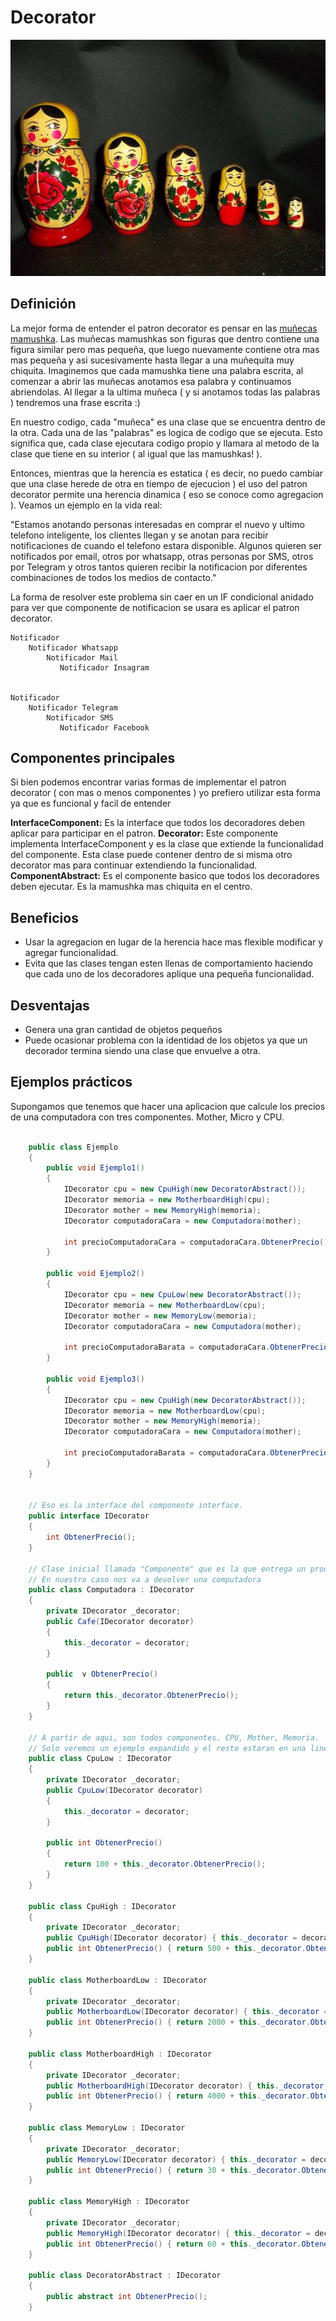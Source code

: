 # Decorator
<p align="center">
  <img src="../imgs/mamushka.jpg">
</p> 

## Definición
La mejor forma de entender el patron decorator es pensar en las [muñecas mamushka](https://es.wikipedia.org/wiki/Matrioshka). Las muñecas mamushkas son figuras que dentro contiene una figura similar pero mas pequeña, que luego nuevamente contiene otra mas mas pequeña y asi sucesivamente hasta llegar a una muñequita muy chiquita. Imaginemos que cada mamushka tiene una palabra escrita, al comenzar a abrir las muñecas anotamos esa palabra y continuamos abriendolas. Al llegar a la ultima muñeca ( y si anotamos todas las palabras ) tendremos una frase escrita :)

En nuestro codigo, cada "muñeca" es una clase que se encuentra dentro de la otra. Cada una de las "palabras" es logica de codigo que se ejecuta. Esto significa que, cada clase ejecutara codigo propio y llamara al metodo de la clase que tiene en su interior ( al igual que las mamushkas! ).

Entonces, mientras que la herencia es estatica ( es decir, no puedo cambiar que una clase herede de otra en tiempo de ejecucion ) el uso del patron decorator permite una herencia dinamica ( eso se conoce como agregacion ). Veamos un ejemplo en la vida real:

"Estamos anotando personas interesadas en comprar el nuevo y ultimo telefono inteligente, los clientes llegan y se anotan para recibir notificaciones de cuando el telefono estara disponible. Algunos quieren ser notificados por email, otros por whatsapp, otras personas por SMS, otros por Telegram  y otros tantos quieren recibir la notificacion por diferentes combinaciones de todos los medios de contacto."

La forma de resolver este problema sin caer en un IF condicional anidado para ver que componente de notificacion se usara es aplicar el patron decorator.

```
Notificador
    Notificador Whatsapp
        Notificador Mail
           Notificador Insagram


Notificador
    Notificador Telegram
        Notificador SMS
           Notificador Facebook
```

## Componentes principales
Si bien podemos encontrar varias formas de implementar el patron decorator ( con mas o menos componentes ) yo prefiero utilizar esta forma ya que es funcional y facil de entender

**InterfaceComponent:** Es la interface que todos los decoradores deben aplicar para participar en el patron.
**Decorator:** Este componente implementa InterfaceComponent y es la clase que extiende la funcionalidad del componente. Esta clase puede contener dentro de si misma otro decorator mas para continuar extendiendo la funcionalidad.
**ComponentAbstract:** Es el componente basico que todos los decoradores deben ejecutar. Es la mamushka mas chiquita en el centro.

## Beneficios
- Usar la agregacion en lugar de la herencia hace mas flexible modificar y agregar funcionalidad.
- Evita que las clases tengan esten llenas de comportamiento haciendo que cada uno de los decoradores aplique una pequeña funcionalidad.

## Desventajas
- Genera una gran cantidad de objetos pequeños
- Puede ocasionar problema con la identidad de los objetos ya que un decorador termina siendo una clase que envuelve a otra.

## Ejemplos prácticos
Supongamos que tenemos que hacer una aplicacion que calcule los precios de una computadora con tres componentes. Mother, Micro y CPU.

```csharp

    public class Ejemplo
    {
        public void Ejemplo1()
        {
            IDecorator cpu = new CpuHigh(new DecoratorAbstract());
            IDecorator memoria = new MotherboardHigh(cpu);
            IDecorator mother = new MemoryHigh(memoria);
            IDecorator computadoraCara = new Computadora(mother);

            int precioComputadoraCara = computadoraCara.ObtenerPrecio(); // 4560
        }

        public void Ejemplo2()
        {
            IDecorator cpu = new CpuLow(new DecoratorAbstract());
            IDecorator memoria = new MotherboardLow(cpu);
            IDecorator mother = new MemoryLow(memoria);
            IDecorator computadoraCara = new Computadora(mother);

            int precioComputadoraBarata = computadoraCara.ObtenerPrecio(); // 2130
        }

        public void Ejemplo3()
        {
            IDecorator cpu = new CpuHigh(new DecoratorAbstract());
            IDecorator memoria = new MotherboardLow(cpu);
            IDecorator mother = new MemoryHigh(memoria);
            IDecorator computadoraCara = new Computadora(mother);

            int precioComputadoraBarata = computadoraCara.ObtenerPrecio(); // 2560
        }
    }


    // Eso es la interface del componente interface.
    public interface IDecorator
    {
        int ObtenerPrecio();
    }

    // Clase inicial llamada "Componente" que es la que entrega un producto terminado.
    // En nuestro caso nos va a devolver una computadora
    public class Computadora : IDecorator
    {
        private IDecorator _decorator;
        public Cafe(IDecorator decorator) 
        {
            this._decorator = decorator;
        }

        public  v ObtenerPrecio() 
        { 
            return this._decorator.ObtenerPrecio(); 
        }            
    }

    // A partir de aqui, son todos componentes. CPU, Mother, Memoria.
    // Solo veremos un ejemplo expandido y el resto estaran en una linea.
    public class CpuLow : IDecorator
    {
        private IDecorator _decorator;
        public CpuLow(IDecorator decorator) 
        {
            this._decorator = decorator;
        }

        public int ObtenerPrecio() 
        { 
            return 100 + this._decorator.ObtenerPrecio(); 
        }            
    }            

    public class CpuHigh : IDecorator
    {
        private IDecorator _decorator;
        public CpuHigh(IDecorator decorator) { this._decorator = decorator; }
        public int ObtenerPrecio() { return 500 + this._decorator.ObtenerPrecio(); }    
    }

    public class MotherboardLow : IDecorator
    {
        private IDecorator _decorator;
        public MotherboardLow(IDecorator decorator) { this._decorator = decorator; }
        public int ObtenerPrecio() { return 2000 + this._decorator.ObtenerPrecio(); }    
    }

    public class MotherboardHigh : IDecorator
    {
        private IDecorator _decorator;
        public MotherboardHigh(IDecorator decorator) { this._decorator = decorator; }
        public int ObtenerPrecio() { return 4000 + this._decorator.ObtenerPrecio(); }    
    }

    public class MemoryLow : IDecorator
    {
        private IDecorator _decorator;
        public MemoryLow(IDecorator decorator) { this._decorator = decorator; }
        public int ObtenerPrecio() { return 30 + this._decorator.ObtenerPrecio(); }    
    }

    public class MemoryHigh : IDecorator
    {
        private IDecorator _decorator;
        public MemoryHigh(IDecorator decorator) { this._decorator = decorator; }
        public int ObtenerPrecio() { return 60 + this._decorator.ObtenerPrecio(); }    
    }

    public class DecoratorAbstract : IDecorator
    {
        public abstract int ObtenerPrecio();  
    }
```
